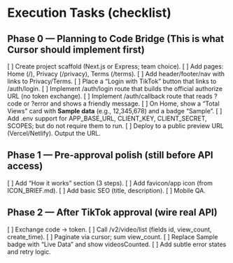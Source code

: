 # Execution Tasks (checklist)

## Phase 0 — Planning to Code Bridge (This is what Cursor should implement first)
[ ] Create project scaffold (Next.js or Express; team choice).
[ ] Add pages: Home (/), Privacy (/privacy), Terms (/terms).
[ ] Add header/footer/nav with links to Privacy/Terms.
[ ] Place a “Login with TikTok” button that links to /auth/login.
[ ] Implement /auth/login route that builds the official authorize URL (no token exchange).
[ ] Implement /auth/callback route that reads ?code or ?error and shows a friendly message.
[ ] On Home, show a “Total Views” card with **Sample data** (e.g., 12,345,678) and a badge “Sample”.
[ ] Add .env support for APP_BASE_URL, CLIENT_KEY, CLIENT_SECRET, SCOPES; but do not require them to run.
[ ] Deploy to a public preview URL (Vercel/Netlify). Output the URL.

## Phase 1 — Pre-approval polish (still before API access)
[ ] Add “How it works” section (3 steps).
[ ] Add favicon/app icon (from ICON_BRIEF.md).
[ ] Add basic SEO (title, description).
[ ] Mobile QA.

## Phase 2 — After TikTok approval (wire real API)
[ ] Exchange code → token.
[ ] Call /v2/video/list (fields id, view_count, create_time).
[ ] Paginate via cursor; sum view_count.
[ ] Replace Sample badge with “Live Data” and show videosCounted.
[ ] Add subtle error states and retry logic.
